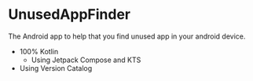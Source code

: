 # UnusedAppFinder 
The Android app to help that you find unused app in your android device.

- 100% Kotlin
  - Using Jetpack Compose and KTS
- Using Version Catalog
